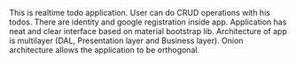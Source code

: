 This is realtime todo application. User can do CRUD operations with his todos. There are identity and google registration inside app. Application has neat and clear interface based on material bootstrap lib. Architecture of app is multilayer (DAL, Presentation layer and Business layer). Onion architecture allows the application to be orthogonal.
